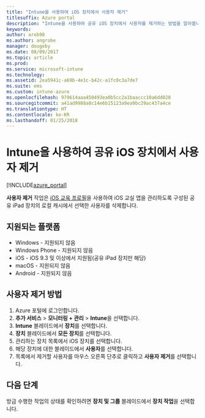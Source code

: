 ```yaml
---
title: "Intune을 사용하여 iOS 장치에서 사용자 제거"
titlesuffix: Azure portal
description: "Intune을 사용하여 공유 iOS 장치에서 사용자를 제거하는 방법을 알아봅니다.\""
keywords: 
author: arob98
ms.author: angrobe
manager: dougeby
ms.date: 08/09/2017
ms.topic: article
ms.prod: 
ms.service: microsoft-intune
ms.technology: 
ms.assetid: 2ea5941c-a69b-4e1c-b42c-a1fc0c3a7de7
ms.suite: ems
ms.custom: intune-azure
ms.openlocfilehash: 979614aaa450493ea0b5cc2a1baaccc10a6dd028
ms.sourcegitcommit: a41ad9988a8c14e6b15123a9ea9bc29ac437a4ce
ms.translationtype: HT
ms.contentlocale: ko-KR
ms.lasthandoff: 01/25/2018
---
```

# <a name="remove-a-user-from-a-shared-ios-device-with-intune"></a>Intune을 사용하여 공유 iOS 장치에서 사용자 제거


[!INCLUDE[azure_portal](./includes/azure_portal.md)]

**사용자 제거** 작업은 [iOS 교육 프로필](education-settings-configure-ios.md)을 사용하여 iOS 교실 앱을 관리하도록 구성된 공유 iPad 장치의 로컬 캐시에서 선택한 사용자를 삭제합니다. 

## <a name="supported-platforms"></a>지원되는 플랫폼

- Windows - 지원되지 않음
- Windows Phone - 지원되지 않음
- iOS - iOS 9.3 및 이상에서 지원됨(공유 iPad 장치만 해당)
- macOS - 지원되지 않음
- Android - 지원되지 않음

## <a name="how-to-remove-a-user"></a>사용자 제거 방법

1. Azure 포털에 로그인합니다.
2. **추가 서비스** > **모니터링 + 관리** > **Intune**을 선택합니다.
3. **Intune** 블레이드에서 **장치**를 선택합니다.
4. **장치** 블레이드에서 **모든 장치**를 선택합니다.
5. 관리하는 장치 목록에서 iOS 장치를 선택합니다.
6. 해당 장치에 대한 블레이드에서 **사용자**를 선택합니다.
7. 목록에서 제거할 사용자를 마우스 오른쪽 단추로 클릭하고 **사용자 제거**를 선택합니다.

## <a name="next-steps"></a>다음 단계

방금 수행한 작업의 상태를 확인하려면 **장치 및 그룹** 블레이드에서 **장치 작업**을 선택합니다.
